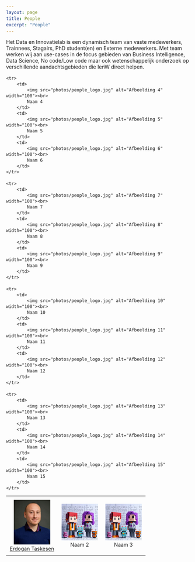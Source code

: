 ```yaml
---
layout: page
title: People
excerpt: "People"
---
```


Het Data en Innovatielab is een dynamisch team van vaste medewerkers, Trainnees, Stagairs, PhD student(en) en Externe medewerkers.
Met team werken wij aan use-cases in de focus gebieden van Business Intelligence, Data Science, No code/Low code maar ook wetenschappelijk onderzoek
op verschillende aandachtsgebieden die IenW direct helpen.


<html lang="en">
<head>
    <meta charset="UTF-8">
    <meta name="viewport" content="width=device-width, initial-scale=1.0">
    <title>Table Example</title>
    <style>
        table {
            width: 100%;
            border-collapse: collapse;
        }
        td {
            text-align: center;
            padding: 10px;
        }
    </style>
</head>
<body>

<table border="0">
    <tr>
        <td>
            <img src="photos/ET.jpg" alt="Afbeelding 1" width="100"><br>
            <a href="https://nl.linkedin.com/in/erdogant" target="_blank">Erdogan Taskesen</a>
        </td>
        <td>
            <img src="photos/people_logo.jpg" alt="Afbeelding 2" width="100"><br>
            Naam 2
        </td>
        <td>
            <img src="photos/people_logo.jpg" alt="Afbeelding 3" width="100"><br>
            Naam 3
        </td>
    </tr>

    <tr>
        <td>
            <img src="photos/people_logo.jpg" alt="Afbeelding 4" width="100"><br>
            Naam 4
        </td>
        <td>
            <img src="photos/people_logo.jpg" alt="Afbeelding 5" width="100"><br>
            Naam 5
        </td>
        <td>
            <img src="photos/people_logo.jpg" alt="Afbeelding 6" width="100"><br>
            Naam 6
        </td>
    </tr>

    <tr>
        <td>
            <img src="photos/people_logo.jpg" alt="Afbeelding 7" width="100"><br>
            Naam 7
        </td>
        <td>
            <img src="photos/people_logo.jpg" alt="Afbeelding 8" width="100"><br>
            Naam 8
        </td>
        <td>
            <img src="photos/people_logo.jpg" alt="Afbeelding 9" width="100"><br>
            Naam 9
        </td>
    </tr>

    <tr>
        <td>
            <img src="photos/people_logo.jpg" alt="Afbeelding 10" width="100"><br>
            Naam 10
        </td>
        <td>
            <img src="photos/people_logo.jpg" alt="Afbeelding 11" width="100"><br>
            Naam 11
        </td>
        <td>
            <img src="photos/people_logo.jpg" alt="Afbeelding 12" width="100"><br>
            Naam 12
        </td>
    </tr>

    <tr>
        <td>
            <img src="photos/people_logo.jpg" alt="Afbeelding 13" width="100"><br>
            Naam 13
        </td>
        <td>
            <img src="photos/people_logo.jpg" alt="Afbeelding 14" width="100"><br>
            Naam 14
        </td>
        <td>
            <img src="photos/people_logo.jpg" alt="Afbeelding 15" width="100"><br>
            Naam 15
        </td>
    </tr>
</table>


</body>
</html>

